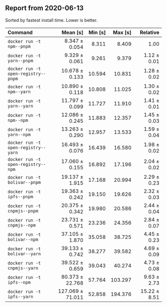 ## Report from 2020-06-13

Sorted by fastest install time. Lower is better.


| Command | Mean [s] | Min [s] | Max [s] | Relative |
|:---|---:|---:|---:|---:|
| `docker run -t npm--pnpm` | 8.347 ± 0.054 | 8.311 | 8.409 | 1.00 |
| `docker run -t yarn--pnpm` | 9.329 ± 0.061 | 9.261 | 9.379 | 1.12 ± 0.01 |
| `docker run -t open-registry--pnpm` | 10.678 ± 0.133 | 10.594 | 10.831 | 1.28 ± 0.02 |
| `docker run -t npm--yarn` | 10.890 ± 0.118 | 10.808 | 11.025 | 1.30 ± 0.02 |
| `docker run -t yarn--yarn` | 11.797 ± 0.099 | 11.727 | 11.910 | 1.41 ± 0.01 |
| `docker run -t npm--npm` | 12.086 ± 0.245 | 11.883 | 12.357 | 1.45 ± 0.03 |
| `docker run -t yarn--npm` | 13.263 ± 0.290 | 12.957 | 13.533 | 1.59 ± 0.04 |
| `docker run -t open-registry--yarn` | 16.493 ± 0.076 | 16.439 | 16.580 | 1.98 ± 0.02 |
| `docker run -t open-registry--npm` | 17.060 ± 0.155 | 16.892 | 17.196 | 2.04 ± 0.02 |
| `docker run -t bolivar--pnpm` | 19.137 ± 1.915 | 17.168 | 20.994 | 2.29 ± 0.23 |
| `docker run -t ipfs--pnpm` | 19.363 ± 0.242 | 19.150 | 19.626 | 2.32 ± 0.03 |
| `docker run -t cnpmjs--pnpm` | 20.375 ± 0.342 | 19.980 | 20.586 | 2.44 ± 0.04 |
| `docker run -t cnpmjs--npm` | 23.731 ± 0.571 | 23.236 | 24.356 | 2.84 ± 0.07 |
| `docker run -t bolivar--npm` | 37.105 ± 1.870 | 35.058 | 38.725 | 4.45 ± 0.23 |
| `docker run -t bolivar--yarn` | 39.133 ± 0.742 | 38.277 | 39.582 | 4.69 ± 0.09 |
| `docker run -t cnpmjs--yarn` | 39.522 ± 0.659 | 39.043 | 40.274 | 4.73 ± 0.08 |
| `docker run -t ipfs--npm` | 80.373 ± 22.768 | 57.764 | 103.297 | 9.63 ± 2.73 |
| `docker run -t ipfs--yarn` | 127.069 ± 71.011 | 52.858 | 194.376 | 15.22 ± 8.51 |
